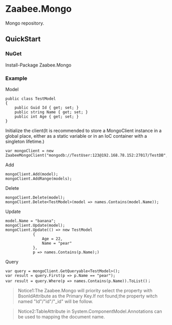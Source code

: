 # Zaabee.Mongo

Mongo repository.

## QuickStart

### NuGet
 
Install-Package Zaabee.Mongo

### Example

Model

```CSharp
public class TestModel
{
    public Guid Id { get; set; }
    public string Name { get; set; }
    public int Age { get; set; }
}
```

Initialize the client(It is recommended to store a MongoClient instance in a global place, either as a static variable or in an IoC container with a singleton lifetime.)

```CSharp
var mongoClient = new ZaabeeMongoClient("mongodb://TestUser:123@192.168.78.152:27017/TestDB","TestDB");
```

Add

```CSharp
mongoClient.Add(model);
mongoClient.AddRange(models);
```

Delete

```CSharp
mongoClient.Delete(model);
mongoClient.Delete<TestModel>(model => names.Contains(model.Name));
```

Update

```CSharp
model.Name = "banana";
mongoClient.Update(model);
mongoClient.Update(() => new TestModel
            {
                Age = 22,
                Name = "pear"
            },
            p => names.Contains(p.Name);)
```

Query

```CSharp
var query = mongoClient.GetQueryable<TestModel>();
var result = query.First(p => p.Name == "pear");
var result = query.Where(p => names.Contains(p.Name)).ToList()；
```

>Notice1:The Zaabee.Mongo will priority select the property with BsonIdAttribute as the Primary Key.If not found,the property witch named "Id"/"id"/"_id" will be follow.

>Notice2:TableAttribute in System.ComponentModel.Annotations can be used to mapping the document name.
